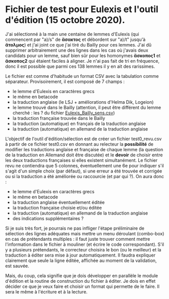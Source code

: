 # Fichier de test pour Eulexis et l'outil d'édition (15 octobre 2020).

J'ai sélectionné à la main une centaine de lemmes d'Eulexis (qui commencent par "a)/s" de **ἄσακτος** et débordent sur "a)/t" jusqu'à **ἄτολμος**) et j'ai joint ce que j'ai tiré du Bailly pour ces lemmes. J'ai dû supprimer arbitrairement une des lignes dans les cas où j'avais deux candidats pour un lemme, sauf bien sûr pour les homonymes **ἄσκοπος1** et **ἄσκοπος2** qui étaient faciles à aligner. Je n'ai pas fait de tri en fréquence, donc il est possible que parmi ces 138 lemmes il y en ait des rarissimes.

Le fichier est comme d'habitude un format CSV avec la tabulation comme séparateur. Provisoirement, il est composé de 7 champs :
- le lemme d'Eulexis en caractères grecs
- le même en betacode
- la traduction anglaise (le LSJ + améliorations d'Helma Dik, Logeion)
- le lemme trouvé dans le Bailly (attention, il peut être différent du lemme cherché : les ? du fichier [Eulexis_Bailly_sens.csv](../Eulexis_Bailly_sens.csv))
- la traduction française trouvée dans le Bailly
- la traduction (automatique) en français de la traduction anglaise
- la traduction (automatique) en allemand de la traduction anglaise

L'objectif de l'outil d'édition/sélection est de créer un fichier test0_revu.csv à partir de ce fichier test0.csv en donnant au relecteur la **possibilité** de modifier les traductions anglaise et française de chaque lemme (la question de la traduction en Allemand doit être discutée) et le **devoir** de choisir entre les deux traductions françaises si elles existent simultanément. Le fichier revu ne contiendra que 5 colonnes, éventuellement une 6e pour indiquer s'il s'agit d'un simple choix (par défaut), si une erreur a été trouvée et corrigée ou si la traduction a été améliorée ou raccourcie (et par qui ?). On aura donc :
- le lemme d'Eulexis en caractères grecs
- le même en betacode
- la traduction anglaise éventuellement éditée
- la traduction française choisie et/ou éditée
- la traduction (automatique) en allemand de la traduction anglaise
- des indications supplémentaires ?


Si je suis très fort, je pourrais ne pas infliger l'étape préliminaire de sélection des lignes adéquates mais mettre un menu déroulant (combo-box) en cas de prétendants multiples : il faut juste trouver comment mettre l'information dans le fichier à mouliner (et écrire le code correspondant). S'il y a plusieurs prétendants, le correcteur choisira le bon (ou le meilleur) et la traduction à éditer sera mise à jour automatiquement. Il faudra expliquer clairement que seule la ligne éditée, affichée au moment de la validation, est sauvée.

Mais, du coup, cela signifie que je dois développer en parallèle le module d'édition et la routine de construction du fichier à éditer. Je dois en effet décider ce que je veux faire et choisir un format qui permette de le faire. Il sera le même à l'écriture et à la lecture.
